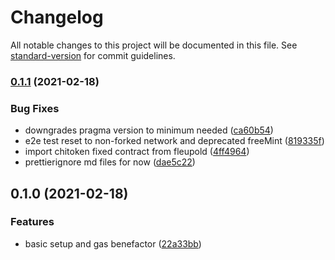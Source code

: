 # Changelog

All notable changes to this project will be documented in this file. See [standard-version](https://github.com/conventional-changelog/standard-version) for commit guidelines.

### [0.1.1](https://github.com/b0dhidharma/contract-tools/compare/v0.1.0...v0.1.1) (2021-02-18)


### Bug Fixes

* downgrades pragma version to minimum needed ([ca60b54](https://github.com/b0dhidharma/contract-tools/commit/ca60b541f45712000e3b10b60cd72a5ece9e227f))
* e2e test reset to non-forked network and deprecated freeMint ([819335f](https://github.com/b0dhidharma/contract-tools/commit/819335f24116e1207752fdc13d68efb24162f230))
* import chitoken fixed contract from fleupold ([4ff4964](https://github.com/b0dhidharma/contract-tools/commit/4ff4964392e270e5f3f2090b34bdffddb4ded3bb))
* prettierignore md files for now ([dae5c22](https://github.com/b0dhidharma/contract-tools/commit/dae5c2277c3b0f1fe9f0f98bd20d5fc609368f50))

## 0.1.0 (2021-02-18)


### Features

* basic setup and gas benefactor ([22a33bb](https://github.com/b0dhidharma/contract-tools/commit/22a33bb82dd075c16b1a46a61f627aeacb8c7b8b))
